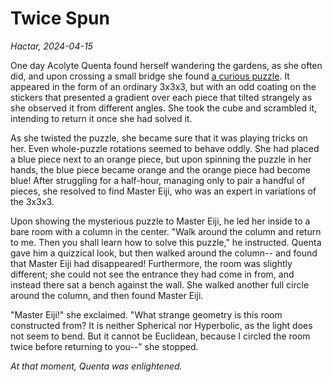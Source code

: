 # Twice Spun

_Hactar, 2024-04-15_

One day Acolyte Quenta found herself wandering the gardens, as she often did, and upon crossing a small bridge she found [a curious puzzle](https://magmamcfry.github.io/QuaternionCube/). It appeared in the form of an ordinary 3x3x3, but with an odd coating on the stickers that presented a gradient over each piece that tilted strangely as she observed it from different angles. She took the cube and scrambled it, intending to return it once she had solved it.

As she twisted the puzzle, she became sure that it was playing tricks on her. Even whole-puzzle rotations seemed to behave oddly. She had placed a blue piece next to an orange piece, but upon spinning the puzzle in her hands, the blue piece became orange and the orange piece had become blue! After struggling for a half-hour, managing only to pair a handful of pieces, she resolved to find Master Eiji, who was an expert in variations of the 3x3x3.

Upon showing the mysterious puzzle to Master Eiji, he led her inside to a bare room with a column in the center. "Walk around the column and return to me. Then you shall learn how to solve this puzzle," he instructed. Quenta gave him a quizzical look, but then walked around the column-- and found that Master Eiji had disappeared! Furthermore, the room was slightly different; she could not see the entrance they had come in from, and instead there sat a bench against the wall. She walked another full circle around the column, and then found Master Eiji.

"Master Eiji!" she exclaimed. "What strange geometry is this room constructed from? It is neither Spherical nor Hyperbolic, as the light does not seem to bend. But it cannot be Euclidean, because I circled the room twice before returning to you--" she stopped.

_At that moment, Quenta was enlightened._
